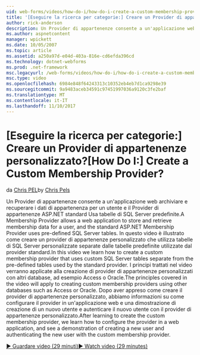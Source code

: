 ```yaml
---
uid: web-forms/videos/how-do-i/how-do-i-create-a-custom-membership-provider
title: '[Eseguire la ricerca per categorie:] Creare un Provider di appartenenze personalizzato? | Microsoft Docs'
author: rick-anderson
description: Un Provider di appartenenze consente a un'applicazione web archiviare e recuperare dati per un utente di appartenenza e utilizza il Provider di appartenenze ASP.NET standard predefinire...
ms.author: aspnetcontent
manager: wpickett
ms.date: 10/05/2007
ms.topic: article
ms.assetid: a250a97d-e04d-403a-816e-cd6efda396cd
ms.technology: dotnet-webforms
ms.prod: .net-framework
msc.legacyurl: /web-forms/videos/how-do-i/how-do-i-create-a-custom-membership-provider
msc.type: video
ms.openlocfilehash: 6984e848f64243313c10352eb4eb7d1ca9298e39
ms.sourcegitcommit: 9a9483aceb34591c97451997036a9120c3fe2baf
ms.translationtype: MT
ms.contentlocale: it-IT
ms.lasthandoff: 11/10/2017
---
```

<a name="how-do-i-create-a-custom-membership-provider"></a><span data-ttu-id="a0dbf-104">[Eseguire la ricerca per categorie:] Creare un Provider di appartenenze personalizzato?</span><span class="sxs-lookup"><span data-stu-id="a0dbf-104">[How Do I:] Create a Custom Membership Provider?</span></span>
====================
<span data-ttu-id="a0dbf-105">da [Chris PEL](https://twitter.com/chrispels)</span><span class="sxs-lookup"><span data-stu-id="a0dbf-105">by [Chris Pels](https://twitter.com/chrispels)</span></span>

<span data-ttu-id="a0dbf-106">Un Provider di appartenenze consente a un'applicazione web archiviare e recuperare i dati di appartenenza per un utente e il Provider di appartenenze ASP.NET standard Usa tabelle di SQL Server predefinite.</span><span class="sxs-lookup"><span data-stu-id="a0dbf-106">A Membership Provider allows a web application to store and retrieve membership data for a user, and the standard ASP.NET Membership Provider uses pre-defined SQL Server tables.</span></span> <span data-ttu-id="a0dbf-107">In questo video è illustrato come creare un provider di appartenenze personalizzato che utilizza tabelle di SQL Server personalizzate separate dalle tabelle predefinite utilizzate dal provider standard.</span><span class="sxs-lookup"><span data-stu-id="a0dbf-107">In this video we learn how to create a custom membership provider that uses custom SQL Server tables separate from the pre-defined tables used by the standard provider.</span></span> <span data-ttu-id="a0dbf-108">I principi trattati nel video verranno applicate alla creazione di provider di appartenenze personalizzati con altri database, ad esempio Access o Oracle.</span><span class="sxs-lookup"><span data-stu-id="a0dbf-108">The principles covered in the video will apply to creating custom membership providers using other databases such as Access or Oracle.</span></span> <span data-ttu-id="a0dbf-109">Dopo aver appreso come creare il provider di appartenenze personalizzato, abbiamo informazioni su come configurare il provider in un'applicazione web e una dimostrazione di creazione di un nuovo utente e autenticare il nuovo utente con il provider di appartenenze personalizzato.</span><span class="sxs-lookup"><span data-stu-id="a0dbf-109">After learning to create the custom membership provider, we learn how to configure the provider in a web application, and see a demonstration of creating a new user and authenticating the new user with the custom membership provider.</span></span>

[<span data-ttu-id="a0dbf-110">&#9654; Guardare video (29 minuti)</span><span class="sxs-lookup"><span data-stu-id="a0dbf-110">&#9654; Watch video (29 minutes)</span></span>](https://channel9.msdn.com/Blogs/ASP-NET-Site-Videos/how-do-i-create-a-custom-membership-provider)
